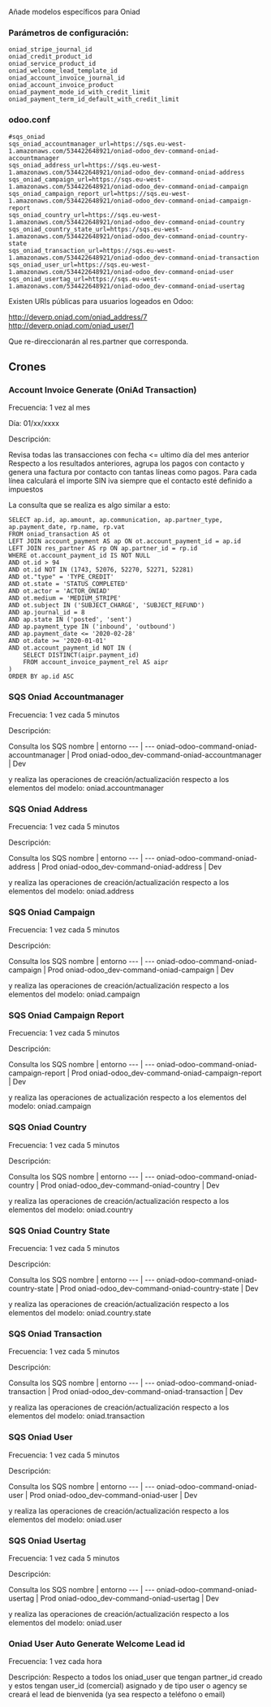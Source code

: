 Añade modelos específicos para Oniad

### Parámetros de configuración:
```
oniad_stripe_journal_id
oniad_credit_product_id
oniad_service_product_id
oniad_welcome_lead_template_id
oniad_account_invoice_journal_id
oniad_account_invoice_product
oniad_payment_mode_id_with_credit_limit
oniad_payment_term_id_default_with_credit_limit

``` 

### odoo.conf
```
#sqs_oniad
sqs_oniad_accountmanager_url=https://sqs.eu-west-1.amazonaws.com/534422648921/oniad-odoo_dev-command-oniad-accountmanager
sqs_oniad_address_url=https://sqs.eu-west-1.amazonaws.com/534422648921/oniad-odoo_dev-command-oniad-address
sqs_oniad_campaign_url=https://sqs.eu-west-1.amazonaws.com/534422648921/oniad-odoo_dev-command-oniad-campaign
sqs_oniad_campaign_report_url=https://sqs.eu-west-1.amazonaws.com/534422648921/oniad-odoo_dev-command-oniad-campaign-report
sqs_oniad_country_url=https://sqs.eu-west-1.amazonaws.com/534422648921/oniad-odoo_dev-command-oniad-country
sqs_oniad_country_state_url=https://sqs.eu-west-1.amazonaws.com/534422648921/oniad-odoo_dev-command-oniad-country-state
sqs_oniad_transaction_url=https://sqs.eu-west-1.amazonaws.com/534422648921/oniad-odoo_dev-command-oniad-transaction
sqs_oniad_user_url=https://sqs.eu-west-1.amazonaws.com/534422648921/oniad-odoo_dev-command-oniad-user
sqs_oniad_usertag_url=https://sqs.eu-west-1.amazonaws.com/534422648921/oniad-odoo_dev-command-oniad-usertag
``` 

Existen URls públicas para usuarios logeados en Odoo:

http://deverp.oniad.com/oniad_address/7
http://deverp.oniad.com/oniad_user/1

Que re-direccionarán al res.partner que corresponda.


## Crones

### Account Invoice Generate (OniAd Transaction) 
Frecuencia: 1 vez al mes

Día: 01/xx/xxxx

Descripción: 

Revisa todas las transacciones con fecha <= ultimo día del mes anterior
Respecto a los resultados anteriores, agrupa los pagos con contacto y genera una factura por contacto con tantas líneas como pagos.
Para cada línea calculará el importe SIN iva siempre que el contacto esté definido a impuestos

La consulta que se realiza es algo similar a esto:
```
SELECT ap.id, ap.amount, ap.communication, ap.partner_type, ap.payment_date, rp.name, rp.vat
FROM oniad_transaction AS ot
LEFT JOIN account_payment AS ap ON ot.account_payment_id = ap.id
LEFT JOIN res_partner AS rp ON ap.partner_id = rp.id
WHERE ot.account_payment_id IS NOT NULL
AND ot.id > 94
AND ot.id NOT IN (1743, 52076, 52270, 52271, 52281)
AND ot."type" = 'TYPE_CREDIT'
AND ot.state = 'STATUS_COMPLETED'
AND ot.actor = 'ACTOR_ONIAD'
AND ot.medium = 'MEDIUM_STRIPE'
AND ot.subject IN ('SUBJECT_CHARGE', 'SUBJECT_REFUND')
AND ap.journal_id = 8
AND ap.state IN ('posted', 'sent')
AND ap.payment_type IN ('inbound', 'outbound')
AND ap.payment_date <= '2020-02-28'
AND ot.date >= '2020-01-01'
AND ot.account_payment_id NOT IN (
	SELECT DISTINCT(aipr.payment_id)
	FROM account_invoice_payment_rel AS aipr
)
ORDER BY ap.id ASC
```

### SQS Oniad Accountmanager 
Frecuencia: 1 vez cada 5 minutos

Descripción: 

Consulta los SQS
nombre | entorno
--- | ---
oniad-odoo-command-oniad-accountmanager | Prod
oniad-odoo_dev-command-oniad-accountmanager | Dev

y realiza las operaciones de creación/actualización respecto a los elementos del modelo: oniad.accountmanager

### SQS Oniad Address 
Frecuencia: 1 vez cada 5 minutos

Descripción: 

Consulta los SQS
nombre | entorno
--- | ---
oniad-odoo-command-oniad-address | Prod
oniad-odoo_dev-command-oniad-address | Dev

y realiza las operaciones de creación/actualización respecto a los elementos del modelo: oniad.address

### SQS Oniad Campaign 
Frecuencia: 1 vez cada 5 minutos

Descripción: 

Consulta los SQS
nombre | entorno
--- | ---
oniad-odoo-command-oniad-campaign | Prod
oniad-odoo_dev-command-oniad-campaign | Dev

y realiza las operaciones de creación/actualización respecto a los elementos del modelo: oniad.campaign

### SQS Oniad Campaign Report 
Frecuencia: 1 vez cada 5 minutos

Descripción: 

Consulta los SQS
nombre | entorno
--- | ---
oniad-odoo-command-oniad-campaign-report | Prod
oniad-odoo_dev-command-oniad-campaign-report | Dev

y realiza las operaciones de actualización respecto a los elementos del modelo: oniad.campaign

### SQS Oniad Country
Frecuencia: 1 vez cada 5 minutos

Descripción: 

Consulta los SQS
nombre | entorno
--- | ---
oniad-odoo-command-oniad-country | Prod
oniad-odoo_dev-command-oniad-country | Dev

y realiza las operaciones de creación/actualización respecto a los elementos del modelo: oniad.country

### SQS Oniad Country State
Frecuencia: 1 vez cada 5 minutos

Descripción: 

Consulta los SQS
nombre | entorno
--- | ---
oniad-odoo-command-oniad-country-state | Prod
oniad-odoo_dev-command-oniad-country-state | Dev

y realiza las operaciones de creación/actualización respecto a los elementos del modelo: oniad.country.state

### SQS Oniad Transaction 
Frecuencia: 1 vez cada 5 minutos

Descripción: 

Consulta los SQS
nombre | entorno
--- | ---
oniad-odoo-command-oniad-transaction | Prod
oniad-odoo_dev-command-oniad-transaction | Dev

y realiza las operaciones de creación/actualización respecto a los elementos del modelo: oniad.transaction

### SQS Oniad User
Frecuencia: 1 vez cada 5 minutos

Descripción: 

Consulta los SQS
nombre | entorno
--- | ---
oniad-odoo-command-oniad-user | Prod
oniad-odoo_dev-command-oniad-user | Dev

y realiza las operaciones de creación/actualización respecto a los elementos del modelo: oniad.user

### SQS Oniad Usertag 
Frecuencia: 1 vez cada 5 minutos

Descripción: 

Consulta los SQS
nombre | entorno
--- | ---
oniad-odoo-command-oniad-usertag | Prod
oniad-odoo_dev-command-oniad-usertag | Dev

y realiza las operaciones de creación/actualización respecto a los elementos del modelo: oniad.user

### Oniad User Auto Generate Welcome Lead id
Frecuencia: 1 vez cada hora

Descripción:
Respecto a todos los oniad_user que tengan partner_id creado y estos tengan user_id (comercial) asignado y de tipo user o agency se creará el lead de bienvenida (ya sea respecto a teléfono o email)
